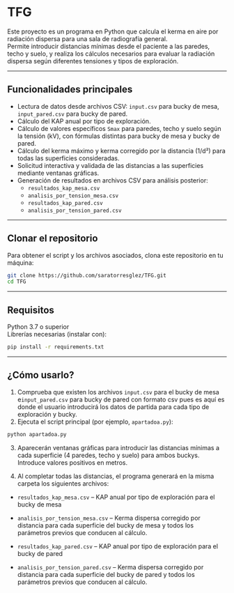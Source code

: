 # TFG



Este proyecto es un programa en Python que calcula el kerma en aire por radiación dispersa para una sala de radiografía general.  
Permite introducir distancias mínimas desde el paciente a las paredes, techo y suelo, y realiza los cálculos necesarios para evaluar la radiación dispersa según diferentes tensiones y tipos de exploración.

---

## Funcionalidades principales

- Lectura de datos desde archivos CSV: `input.csv` para bucky de mesa, `input_pared.csv` para bucky de pared.
- Cálculo del KAP anual por tipo de exploración.
- Cálculo de valores específicos `Smax` para paredes, techo y suelo según la tensión (kV), con fórmulas distintas para bucky de mesa y bucky de pared.
- Cálculo del kerma máximo y kerma corregido por la distancia (1/d²) para todas las superficies consideradas.
- Solicitud interactiva y validada de las distancias a las superficies mediante ventanas gráficas.
- Generación de resultados en archivos CSV para análisis posterior:
  - `resultados_kap_mesa.csv`
  - `analisis_por_tension_mesa.csv`
  - `resultados_kap_pared.csv`
  - `analisis_por_tension_pared.csv`

---

## Clonar el repositorio

Para obtener el script y los archivos asociados, clona este repositorio en tu máquina:

```bash
git clone https://github.com/saratorresglez/TFG.git
cd TFG
```

---

## Requisitos

Python 3.7 o superior  
Librerías necesarias (instalar con):

```bash
pip install -r requirements.txt
```
---

## ¿Cómo usarlo?

1. Comprueba que existen los archivos `input.csv` para el bucky de mesa e`input_pared.csv` para bucky de pared con  formato csv pues es aquí es donde el usuario introducirá los datos de partida para cada tipo de exploración y bucky.
2. Ejecuta el script principal (por ejemplo, `apartadoa.py`):

```bash
python apartadoa.py
```
3. Aparecerán ventanas gráficas para introducir las distancias mínimas a cada superficie (4 paredes, techo y suelo) para ambos buckys. Introduce valores positivos en metros.

4. Al completar todas las distancias, el programa generará en la misma carpeta los siguientes archivos:

- `resultados_kap_mesa.csv` – KAP anual por tipo de exploración para el bucky de mesa  
- `analisis_por_tension_mesa.csv` – Kerma dispersa corregido por distancia para cada superficie del bucky de mesa y todos los parámetros previos que conducen al cálculo.

- `resultados_kap_pared.csv` – KAP anual por tipo de exploración para el bucky de pared  
- `analisis_por_tension_pared.csv` – Kerma dispersa corregido por distancia para cada superficie del bucky de pared y todos los parámetros previos que conducen al cálculo.


